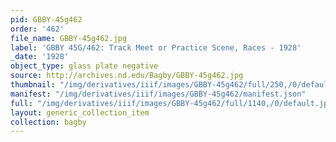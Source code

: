```yaml
---
pid: GBBY-45g462
order: '462'
file_name: GBBY-45g462.jpg
label: 'GBBY 45G/462: Track Meet or Practice Scene, Races - 1928'
_date: '1928'
object_type: glass plate negative
source: http://archives.nd.edu/Bagby/GBBY-45g462.jpg
thumbnail: "/img/derivatives/iiif/images/GBBY-45g462/full/250,/0/default.jpg"
manifest: "/img/derivatives/iiif/images/GBBY-45g462/manifest.json"
full: "/img/derivatives/iiif/images/GBBY-45g462/full/1140,/0/default.jpg"
layout: generic_collection_item
collection: bagby
---
```

